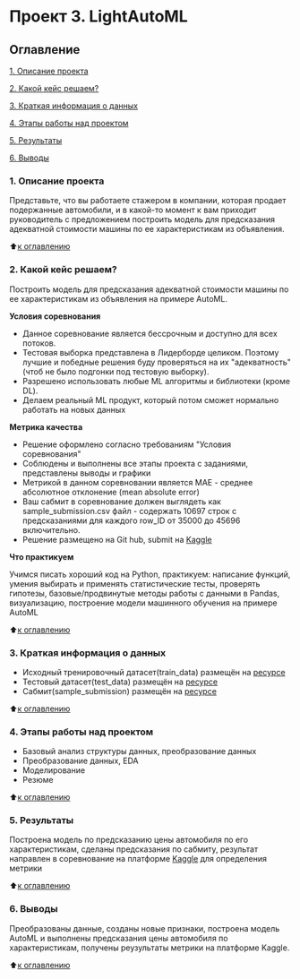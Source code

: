 # Проект 3. LightAutoML

## Оглавление
[1. Описание проекта](https://github.com/Abricovich/Abricovich-sf_data_science/tree/master/project_3#1-%D0%BE%D0%BF%D0%B8%D1%81%D0%B0%D0%BD%D0%B8%D0%B5-%D0%BF%D1%80%D0%BE%D0%B5%D0%BA%D1%82%D0%B0)

[2. Какой кейс решаем?](https://github.com/Abricovich/Abricovich-sf_data_science/tree/master/project_3#2-%D0%BA%D0%B0%D0%BA%D0%BE%D0%B9-%D0%BA%D0%B5%D0%B9%D1%81-%D1%80%D0%B5%D1%88%D0%B0%D0%B5%D0%BC)

[3. Краткая информация о данных](https://github.com/Abricovich/Abricovich-sf_data_science/tree/master/project_3#3-%D0%BA%D1%80%D0%B0%D1%82%D0%BA%D0%B0%D1%8F-%D0%B8%D0%BD%D1%84%D0%BE%D1%80%D0%BC%D0%B0%D1%86%D0%B8%D1%8F-%D0%BE-%D0%B4%D0%B0%D0%BD%D0%BD%D1%8B%D1%85)

[4. Этапы работы над проектом](https://github.com/Abricovich/Abricovich-sf_data_science/tree/master/project_3#4-%D1%8D%D1%82%D0%B0%D0%BF%D1%8B-%D1%80%D0%B0%D0%B1%D0%BE%D1%82%D1%8B-%D0%BD%D0%B0%D0%B4-%D0%BF%D1%80%D0%BE%D0%B5%D0%BA%D1%82%D0%BE%D0%BC)

[5. Результаты](https://github.com/Abricovich/Abricovich-sf_data_science/tree/master/project_3#5-%D1%80%D0%B5%D0%B7%D1%83%D0%BB%D1%8C%D1%82%D0%B0%D1%82%D1%8B)

[6. Выводы](https://github.com/Abricovich/Abricovich-sf_data_science/tree/master/project_3#6-%D0%B2%D1%8B%D0%B2%D0%BE%D0%B4%D1%8B)

### 1. Описание проекта
Представьте, что вы работаете стажером в компании, которая продает подержанные автомобили, и в какой-то момент к вам приходит руководитель с предложением построить модель для предсказания адекватной стоимости машины по ее характеристикам из объявления.

:arrow_up:[к оглавлению](https://github.com/Abricovich/Abricovich-sf_data_science/tree/master/project_3#%D0%BE%D0%B3%D0%BB%D0%B0%D0%B2%D0%BB%D0%B5%D0%BD%D0%B8%D0%B5)

### 2. Какой кейс решаем?
Построить модель для предсказания адекватной стоимости машины по ее характеристикам из объявления на примере AutoML.

**Условия соревнования**
- Данное соревнование является бессрочным и доступно для всех потоков.
- Тестовая выборка представлена в Лидерборде целиком. Поэтому лучшие и победные решения буду проверяться на их "адекватность" (чтоб не было подгонки под тестовую выборку).
- Разрешено использовать любые ML алгоритмы и библиотеки (кроме DL).
- Делаем реальный ML продукт, который потом сможет нормально работать на новых данных

**Метрика качества**
- Решение оформлено согласно требованиям "Условия соревнования"
- Соблюдены и выполнены все этапы проекта с заданиями, представлены выводы и графики
- Метрикой в данном соревновании является MAE - среднее абсолютное отклонение (mean absolute error)
- Ваш сабмит в соревнование должен выглядеть как sample_submission.csv файл - содержать 10697 строк с предсказаниями для каждого row_ID от 35000 до 45696 включительно.
- Решение размещено на Git hub, submit на [Kaggle](https://www.kaggle.com/competitions/sf-dst-predict-car-price/overview)

**Что практикуем**

Учимся писать хороший код на Python, практикуем: написание функций, умения выбирать и применять статистические тесты, проверять гипотезы,
базовые/продвинутые методы работы  с данными в Pandas, визуализацию, построение модели машинного обучения на примере AutoML

:arrow_up:[к оглавлению](https://github.com/Abricovich/Abricovich-sf_data_science/tree/master/project_3#%D0%BE%D0%B3%D0%BB%D0%B0%D0%B2%D0%BB%D0%B5%D0%BD%D0%B8%D0%B5)

### 3. Краткая информация о данных
- Исходный тренировочный датасет(train_data) размещён на [ресурсе](https://drive.google.com/uc?id=1XWWqJeuVmHubRbj5LwDj8937q3m7D3IZ)
- Тестовый датасет(test_data) размещён на [ресурсе](https://drive.google.com/uc?id=1HMVOlV73TJzxjhibsKiZPecY_r4Il2O1)
- Сабмит(sample_submission) размещён на [ресурсе](https://drive.google.com/uc?id=1gZi--O7G82NWgVO3wvZTINXqZA4dmD8t)


:arrow_up:[к оглавлению](https://github.com/Abricovich/Abricovich-sf_data_science/tree/master/project_3#%D0%BE%D0%B3%D0%BB%D0%B0%D0%B2%D0%BB%D0%B5%D0%BD%D0%B8%D0%B5)

### 4. Этапы работы над проектом
- Базовый анализ структуры данных, преобразование данных
- Преобразование данных, EDA
- Моделирование
- Резюме

:arrow_up:[к оглавлению](https://github.com/Abricovich/Abricovich-sf_data_science/tree/master/project_3#%D0%BE%D0%B3%D0%BB%D0%B0%D0%B2%D0%BB%D0%B5%D0%BD%D0%B8%D0%B5)
 
### 5. Результаты
Построена модель по предсказанию цены автомобиля по его характеристикам, сделаны предсказания по сабмиту, результат направлен в соревнование на платформе [Kaggle](https://www.kaggle.com/competitions/sf-dst-predict-car-price/overview) для определения метрики

:arrow_up:[к оглавлению](https://github.com/Abricovich/Abricovich-sf_data_science/tree/master/project_3#%D0%BE%D0%B3%D0%BB%D0%B0%D0%B2%D0%BB%D0%B5%D0%BD%D0%B8%D0%B5)

### 6. Выводы
Преобразованы данные, созданы новые признаки, построена модель AutoML и выполнены предсказания цены автомобиля по характеристикам, получены реузультаты метрики на платформе Kaggle.
 
:arrow_up:[к оглавлению](https://github.com/Abricovich/Abricovich-sf_data_science/tree/master/project_3#%D0%BE%D0%B3%D0%BB%D0%B0%D0%B2%D0%BB%D0%B5%D0%BD%D0%B8%D0%B5)








